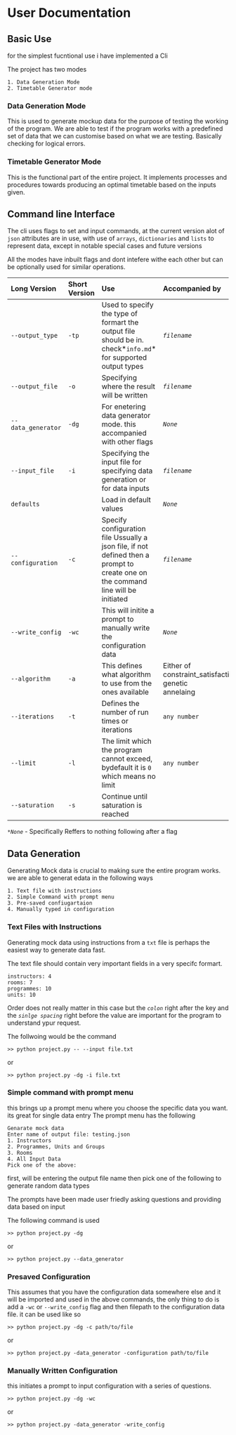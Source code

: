 # User Documentation

## Basic Use

for the simplest fucntional use i have implemented a Cli


The project has two modes

    1. Data Generation Mode
    2. Timetable Generator mode
  

### Data Generation Mode

This is used to generate mockup data for the purpose of testing the working of
the program.
We are able to test if the program works with a predefined set of data that we
can customise based on what we are testing.
Basically checking for logical errors.

### Timetable Generator Mode

This is the functional part of the entire project. It implements processes and
procedures towards producing an optimal timetable based on the inputs given.



## Command line Interface

The cli uses flags to set and input commands, at the current version alot
of `json` attributes are in use, with use of `arrays`, `dictionaries` and
`lists` to represent data, except in notable special cases and future
versions

All the modes have inbuilt flags and dont intefere withe each other but can be
optionally used for similar operations.

| Long Version         | Short Version | Use                                                                                                                               | Accompanied by                                                     |
| :------------------- | :------------ | :-------------------------------------------------------------------------------------------------------------------------------- | :----------------------------------------------------------------- |
| `--output_type`    | `-tp`       | Used to specify the type of formart the output file should be in. check*`info.md`* for supported output types                   | *`filename`*                                                   |
| `--output_file`    | `-o`        | Specifying where the result will be written                                                                                       | *`filename`*                                                   |
| `--data_generator` | `-dg`       | For enetering data generator mode. this accompanied with other flags                                                              | *`None`*                                                       |
| `--input_file`     | `-i`        | Specifying the input file for specifying data generation or for data inputs                                                       | *`filename`*                                                   |
| `defaults`         |               | Load in default values                                                                                                            | *`None`*                                                       |
| `--configuration`  | `-c`        | Specify configuration file Ussually a json file, if not defined then a prompt to create one on the command line will be initiated | *`filename`*                                                   |
| `--write_config`   | `-wc`       | This will initite a prompt to manually write the configuration data                                                               | *`None`*                                                       |
| `--algorithm`      | `-a`        | This defines what algorithm to use from the ones available                                                                        | Either of<br />constraint_satisfaction<br />genetic<br />annelaing |
| `--iterations`     | `-t`        | Defines the number of run times or iterations                                                                                     | `any number`                                                     |
| `--limit`          | `-l`        | The limit which the program cannot exceed, bydefault it is `0` which means no limit                                             | `any number`                                                     |
| `--saturation`     | `-s`        | Continue until saturation is reached                                                                                              |                                                                    |

*`*None`* - Specifically Reffers to nothing following after a flag

## Data Generation

Generating Mock data is crucial to making sure the entire program works. we are able to generat edata in the following ways

    1. Text file with instructions
    2. Simple Command with prompt menu
    3. Pre-saved confiugartaion
    4. Manually typed in configuration

### Text Files with Instructions

Generating mock data using instructions from a `txt` file is perhaps the easiest way to generate data fast.

The text file should contain very important fields in a very specifc formart.

```
instructors: 4
rooms: 7
programmes: 10
units: 10
```

Order does not really matter in this case but the *`colon`* right after the key and the *`sinlge spacing`* right before the value are important for the program to understand ypur request.

The follwoing would be the command

    >> python project.py -- --input file.txt
or

    >> python project.py -dg -i file.txt

### Simple command with prompt menu

this brings up a prompt menu where you choose the specific data you want. its great for single data entry
The prompt menu has the following

```
Genarate mock data
Enter name of output file: testing.json
1. Instructors
2. Programmes, Units and Groups
3. Rooms
4. All Input Data
Pick one of the above:
```

first, will be entering the output file name
then pick one of the following to generate random data types

The prompts have been made user friedly asking questions and providing data based on input

The following command is used

    >> python project.py -dg

or

    >> python project.py --data_generator

### Presaved Configuration

This assumes that you have the configuration data somewhere else and it will be imported and used in the above commands, the only thing to do is add a `-wc` or `--write_config` flag and then filepath to the configuration data file. it can be used like so

    >> python project.py -dg -c path/to/file
or

    >> python project.py -data_generator -configuration path/to/file

### Manually Written Configuration

this initiates a prompt to input configuration with a series of questions.

    >> python project.py -dg -wc
or

    >> python project.py -data_generator -write_config
